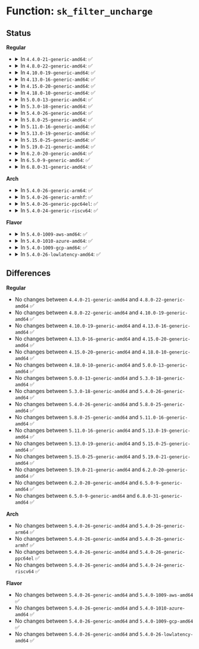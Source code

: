 # Function: <code>sk_filter_uncharge</code>

## Status
<b>Regular</b>
<ul>
<li>
<details>
<summary>In <code>4.4.0-21-generic-amd64</code>: ✅</summary>

```c
void sk_filter_uncharge(struct sock * sk, struct sk_filter * fp)
```

```json
{
  "name": "sk_filter_uncharge",
  "collision_type": "Unique Global",
  "inline_type": "No",
  "funcs": [
    {
      "addr": 18446744071586392800,
      "name": "sk_filter_uncharge",
      "external": true,
      "loc": "net/core/filter.c:908",
      "file": "net/core/filter.c",
      "inline": "seen, unknown",
      "caller_inline": [],
      "caller_func": [
        "net/core/sock.c:sk_destruct",
        "net/core/filter.c:sk_detach_filter",
        "net/core/filter.c:__sk_attach_prog"
      ]
    }
  ],
  "symbols": [
    {
      "addr": 18446744071586392800,
      "name": "sk_filter_uncharge",
      "section": ".text",
      "bind": "STB_GLOBAL",
      "size": 55
    }
  ]
}
```
</details>
</li>
<li>
<details>
<summary>In <code>4.8.0-22-generic-amd64</code>: ✅</summary>

```c
void sk_filter_uncharge(struct sock * sk, struct sk_filter * fp)
```

```json
{
  "name": "sk_filter_uncharge",
  "collision_type": "Unique Global",
  "inline_type": "No",
  "funcs": [
    {
      "addr": 18446744071586833408,
      "name": "sk_filter_uncharge",
      "external": true,
      "loc": "net/core/filter.c:932",
      "file": "net/core/filter.c",
      "inline": "seen, unknown",
      "caller_inline": [],
      "caller_func": [
        "net/core/sock.c:__sk_destruct",
        "net/core/filter.c:sk_detach_filter",
        "net/core/filter.c:__sk_attach_prog"
      ]
    }
  ],
  "symbols": [
    {
      "addr": 18446744071586833408,
      "name": "sk_filter_uncharge",
      "section": ".text",
      "bind": "STB_GLOBAL",
      "size": 55
    }
  ]
}
```
</details>
</li>
<li>
<details>
<summary>In <code>4.10.0-19-generic-amd64</code>: ✅</summary>

```c
void sk_filter_uncharge(struct sock * sk, struct sk_filter * fp)
```

```json
{
  "name": "sk_filter_uncharge",
  "collision_type": "Unique Global",
  "inline_type": "No",
  "funcs": [
    {
      "addr": 18446744071587024480,
      "name": "sk_filter_uncharge",
      "external": true,
      "loc": "net/core/filter.c:934",
      "file": "net/core/filter.c",
      "inline": "seen, unknown",
      "caller_inline": [],
      "caller_func": [
        "net/core/sock.c:__sk_destruct",
        "net/core/filter.c:sk_detach_filter",
        "net/core/filter.c:__sk_attach_prog"
      ]
    }
  ],
  "symbols": [
    {
      "addr": 18446744071587024480,
      "name": "sk_filter_uncharge",
      "section": ".text",
      "bind": "STB_GLOBAL",
      "size": 55
    }
  ]
}
```
</details>
</li>
<li>
<details>
<summary>In <code>4.13.0-16-generic-amd64</code>: ✅</summary>

```c
void sk_filter_uncharge(struct sock * sk, struct sk_filter * fp)
```

```json
{
  "name": "sk_filter_uncharge",
  "collision_type": "Unique Global",
  "inline_type": "No",
  "funcs": [
    {
      "addr": 18446744071587152528,
      "name": "sk_filter_uncharge",
      "external": true,
      "loc": "net/core/filter.c:952",
      "file": "net/core/filter.c",
      "inline": "seen, unknown",
      "caller_inline": [],
      "caller_func": [
        "net/core/sock.c:__sk_destruct",
        "net/core/filter.c:sk_detach_filter",
        "net/core/filter.c:__sk_attach_prog"
      ]
    }
  ],
  "symbols": [
    {
      "addr": 18446744071587152528,
      "name": "sk_filter_uncharge",
      "section": ".text",
      "bind": "STB_GLOBAL",
      "size": 56
    }
  ]
}
```
</details>
</li>
<li>
<details>
<summary>In <code>4.15.0-20-generic-amd64</code>: ✅</summary>

```c
void sk_filter_uncharge(struct sock * sk, struct sk_filter * fp)
```

```json
{
  "name": "sk_filter_uncharge",
  "collision_type": "Unique Global",
  "inline_type": "No",
  "funcs": [
    {
      "addr": 18446744071587659904,
      "name": "sk_filter_uncharge",
      "external": true,
      "loc": "net/core/filter.c:971",
      "file": "net/core/filter.c",
      "inline": "seen, unknown",
      "caller_inline": [],
      "caller_func": [
        "net/core/sock.c:__sk_destruct",
        "net/core/filter.c:sk_detach_filter",
        "net/core/filter.c:__sk_attach_prog"
      ]
    }
  ],
  "symbols": [
    {
      "addr": 18446744071587659904,
      "name": "sk_filter_uncharge",
      "section": ".text",
      "bind": "STB_GLOBAL",
      "size": 41
    }
  ]
}
```
</details>
</li>
<li>
<details>
<summary>In <code>4.18.0-10-generic-amd64</code>: ✅</summary>

```c
void sk_filter_uncharge(struct sock * sk, struct sk_filter * fp)
```

```json
{
  "name": "sk_filter_uncharge",
  "collision_type": "Unique Global",
  "inline_type": "No",
  "funcs": [
    {
      "addr": 18446744071587987936,
      "name": "sk_filter_uncharge",
      "external": true,
      "loc": "net/core/filter.c:1180",
      "file": "net/core/filter.c",
      "inline": "seen, unknown",
      "caller_inline": [],
      "caller_func": [
        "net/core/sock.c:__sk_destruct",
        "net/core/filter.c:sk_detach_filter",
        "net/core/filter.c:__sk_attach_prog"
      ]
    }
  ],
  "symbols": [
    {
      "addr": 18446744071587987936,
      "name": "sk_filter_uncharge",
      "section": ".text",
      "bind": "STB_GLOBAL",
      "size": 41
    }
  ]
}
```
</details>
</li>
<li>
<details>
<summary>In <code>5.0.0-13-generic-amd64</code>: ✅</summary>

```c
void sk_filter_uncharge(struct sock * sk, struct sk_filter * fp)
```

```json
{
  "name": "sk_filter_uncharge",
  "collision_type": "Unique Global",
  "inline_type": "No",
  "funcs": [
    {
      "addr": 18446744071588146240,
      "name": "sk_filter_uncharge",
      "external": true,
      "loc": "net/core/filter.c:1182",
      "file": "net/core/filter.c",
      "inline": "seen, unknown",
      "caller_inline": [],
      "caller_func": [
        "net/core/sock.c:__sk_destruct",
        "net/core/filter.c:sk_detach_filter",
        "net/core/filter.c:__sk_attach_prog"
      ]
    }
  ],
  "symbols": [
    {
      "addr": 18446744071588146240,
      "name": "sk_filter_uncharge",
      "section": ".text",
      "bind": "STB_GLOBAL",
      "size": 41
    }
  ]
}
```
</details>
</li>
<li>
<details>
<summary>In <code>5.3.0-18-generic-amd64</code>: ✅</summary>

```c
void sk_filter_uncharge(struct sock * sk, struct sk_filter * fp)
```

```json
{
  "name": "sk_filter_uncharge",
  "collision_type": "Unique Global",
  "inline_type": "No",
  "funcs": [
    {
      "addr": 18446744071588465536,
      "name": "sk_filter_uncharge",
      "external": true,
      "loc": "net/core/filter.c:1182",
      "file": "net/core/filter.c",
      "inline": "seen, unknown",
      "caller_inline": [],
      "caller_func": [
        "net/core/sock.c:__sk_destruct",
        "net/core/filter.c:sk_detach_filter",
        "net/core/filter.c:__sk_attach_prog"
      ]
    }
  ],
  "symbols": [
    {
      "addr": 18446744071588465536,
      "name": "sk_filter_uncharge",
      "section": ".text",
      "bind": "STB_GLOBAL",
      "size": 45
    }
  ]
}
```
</details>
</li>
<li>
<details>
<summary>In <code>5.4.0-26-generic-amd64</code>: ✅</summary>

```c
void sk_filter_uncharge(struct sock * sk, struct sk_filter * fp)
```

```json
{
  "name": "sk_filter_uncharge",
  "collision_type": "Unique Global",
  "inline_type": "No",
  "funcs": [
    {
      "addr": 18446744071588671104,
      "name": "sk_filter_uncharge",
      "external": true,
      "loc": "net/core/filter.c:1182",
      "file": "net/core/filter.c",
      "inline": "seen, unknown",
      "caller_inline": [],
      "caller_func": [
        "net/core/sock.c:__sk_destruct",
        "net/core/filter.c:sk_detach_filter",
        "net/core/filter.c:__sk_attach_prog"
      ]
    }
  ],
  "symbols": [
    {
      "addr": 18446744071588671104,
      "name": "sk_filter_uncharge",
      "section": ".text",
      "bind": "STB_GLOBAL",
      "size": 45
    }
  ]
}
```
</details>
</li>
<li>
<details>
<summary>In <code>5.8.0-25-generic-amd64</code>: ✅</summary>

```c
void sk_filter_uncharge(struct sock * sk, struct sk_filter * fp)
```

```json
{
  "name": "sk_filter_uncharge",
  "collision_type": "Unique Global",
  "inline_type": "No",
  "funcs": [
    {
      "addr": 18446744071589536112,
      "name": "sk_filter_uncharge",
      "external": true,
      "loc": "net/core/filter.c:1171",
      "file": "net/core/filter.c",
      "inline": "seen, unknown",
      "caller_inline": [],
      "caller_func": [
        "net/core/sock.c:__sk_destruct",
        "net/core/filter.c:sk_detach_filter",
        "net/core/filter.c:__sk_attach_prog"
      ]
    }
  ],
  "symbols": [
    {
      "addr": 18446744071589536112,
      "name": "sk_filter_uncharge",
      "section": ".text",
      "bind": "STB_GLOBAL",
      "size": 88
    }
  ]
}
```
</details>
</li>
<li>
<details>
<summary>In <code>5.11.0-16-generic-amd64</code>: ✅</summary>

```c
void sk_filter_uncharge(struct sock * sk, struct sk_filter * fp)
```

```json
{
  "name": "sk_filter_uncharge",
  "collision_type": "Unique Global",
  "inline_type": "No",
  "funcs": [
    {
      "addr": 18446744071589545136,
      "name": "sk_filter_uncharge",
      "external": true,
      "loc": "net/core/filter.c:1201",
      "file": "net/core/filter.c",
      "inline": "seen, unknown",
      "caller_inline": [],
      "caller_func": [
        "net/core/sock.c:__sk_destruct",
        "net/core/filter.c:sk_detach_filter",
        "net/core/filter.c:__sk_attach_prog"
      ]
    }
  ],
  "symbols": [
    {
      "addr": 18446744071589545136,
      "name": "sk_filter_uncharge",
      "section": ".text",
      "bind": "STB_GLOBAL",
      "size": 88
    }
  ]
}
```
</details>
</li>
<li>
<details>
<summary>In <code>5.13.0-19-generic-amd64</code>: ✅</summary>

```c
void sk_filter_uncharge(struct sock * sk, struct sk_filter * fp)
```

```json
{
  "name": "sk_filter_uncharge",
  "collision_type": "Unique Global",
  "inline_type": "No",
  "funcs": [
    {
      "addr": 18446744071589442848,
      "name": "sk_filter_uncharge",
      "external": true,
      "loc": "net/core/filter.c:1201",
      "file": "net/core/filter.c",
      "inline": "seen, unknown",
      "caller_inline": [],
      "caller_func": [
        "net/core/sock.c:__sk_destruct",
        "net/core/filter.c:sk_detach_filter",
        "net/core/filter.c:__sk_attach_prog"
      ]
    }
  ],
  "symbols": [
    {
      "addr": 18446744071589442848,
      "name": "sk_filter_uncharge",
      "section": ".text",
      "bind": "STB_GLOBAL",
      "size": 88
    }
  ]
}
```
</details>
</li>
<li>
<details>
<summary>In <code>5.15.0-25-generic-amd64</code>: ✅</summary>

```c
void sk_filter_uncharge(struct sock * sk, struct sk_filter * fp)
```

```json
{
  "name": "sk_filter_uncharge",
  "collision_type": "Unique Global",
  "inline_type": "No",
  "funcs": [
    {
      "addr": 18446744071590177792,
      "name": "sk_filter_uncharge",
      "external": true,
      "loc": "net/core/filter.c:1202",
      "file": "net/core/filter.c",
      "inline": "seen, unknown",
      "caller_inline": [],
      "caller_func": [
        "net/core/sock.c:__sk_destruct",
        "net/core/filter.c:sk_detach_filter",
        "net/core/filter.c:__sk_attach_prog"
      ]
    }
  ],
  "symbols": [
    {
      "addr": 18446744071590177792,
      "name": "sk_filter_uncharge",
      "section": ".text",
      "bind": "STB_GLOBAL",
      "size": 88
    }
  ]
}
```
</details>
</li>
<li>
<details>
<summary>In <code>5.19.0-21-generic-amd64</code>: ✅</summary>

```c
void sk_filter_uncharge(struct sock * sk, struct sk_filter * fp)
```

```json
{
  "name": "sk_filter_uncharge",
  "collision_type": "Unique Global",
  "inline_type": "No",
  "funcs": [
    {
      "addr": 18446744071591740016,
      "name": "sk_filter_uncharge",
      "external": true,
      "loc": "net/core/filter.c:1203",
      "file": "net/core/filter.c",
      "inline": "seen, unknown",
      "caller_inline": [],
      "caller_func": [
        "net/core/sock.c:__sk_destruct",
        "net/core/filter.c:sk_detach_filter",
        "net/core/filter.c:__sk_attach_prog"
      ]
    }
  ],
  "symbols": [
    {
      "addr": 18446744071591740016,
      "name": "sk_filter_uncharge",
      "section": ".text",
      "bind": "STB_GLOBAL",
      "size": 123
    }
  ]
}
```
</details>
</li>
<li>
<details>
<summary>In <code>6.2.0-20-generic-amd64</code>: ✅</summary>

```c
void sk_filter_uncharge(struct sock * sk, struct sk_filter * fp)
```

```json
{
  "name": "sk_filter_uncharge",
  "collision_type": "Unique Global",
  "inline_type": "No",
  "funcs": [
    {
      "addr": 18446744071593529312,
      "name": "sk_filter_uncharge",
      "external": true,
      "loc": "net/core/filter.c:1205",
      "file": "net/core/filter.c",
      "inline": "seen, unknown",
      "caller_inline": [],
      "caller_func": [
        "net/core/sock.c:__sk_destruct",
        "net/core/filter.c:sk_detach_filter",
        "net/core/filter.c:__sk_attach_prog"
      ]
    }
  ],
  "symbols": [
    {
      "addr": 18446744071593529312,
      "name": "sk_filter_uncharge",
      "section": ".text",
      "bind": "STB_GLOBAL",
      "size": 123
    }
  ]
}
```
</details>
</li>
<li>
<details>
<summary>In <code>6.5.0-9-generic-amd64</code>: ✅</summary>

```c
void sk_filter_uncharge(struct sock * sk, struct sk_filter * fp)
```

```json
{
  "name": "sk_filter_uncharge",
  "collision_type": "Unique Global",
  "inline_type": "No",
  "funcs": [
    {
      "addr": 18446744071593994912,
      "name": "sk_filter_uncharge",
      "external": true,
      "loc": "net/core/filter.c:1205",
      "file": "net/core/filter.c",
      "inline": "seen, unknown",
      "caller_inline": [],
      "caller_func": [
        "net/core/sock.c:__sk_destruct",
        "net/core/filter.c:sk_detach_filter",
        "net/core/filter.c:__sk_attach_prog"
      ]
    }
  ],
  "symbols": [
    {
      "addr": 18446744071593994912,
      "name": "sk_filter_uncharge",
      "section": ".text",
      "bind": "STB_GLOBAL",
      "size": 123
    }
  ]
}
```
</details>
</li>
<li>
<details>
<summary>In <code>6.8.0-31-generic-amd64</code>: ✅</summary>

```c
void sk_filter_uncharge(struct sock * sk, struct sk_filter * fp)
```

```json
{
  "name": "sk_filter_uncharge",
  "collision_type": "Unique Global",
  "inline_type": "No",
  "funcs": [
    {
      "addr": 18446744071594779104,
      "name": "sk_filter_uncharge",
      "external": true,
      "loc": "net/core/filter.c:1210",
      "file": "net/core/filter.c",
      "inline": "seen, unknown",
      "caller_inline": [],
      "caller_func": [
        "net/core/sock.c:__sk_destruct",
        "net/core/filter.c:sk_detach_filter",
        "net/core/filter.c:__sk_attach_prog"
      ]
    }
  ],
  "symbols": [
    {
      "addr": 18446744071594779104,
      "name": "sk_filter_uncharge",
      "section": ".text",
      "bind": "STB_GLOBAL",
      "size": 123
    }
  ]
}
```
</details>
</li>
</ul>
<b>Arch</b>
<ul>
<li>
<details>
<summary>In <code>5.4.0-26-generic-arm64</code>: ✅</summary>

```c
void sk_filter_uncharge(struct sock * sk, struct sk_filter * fp)
```

```json
{
  "name": "sk_filter_uncharge",
  "collision_type": "Unique Global",
  "inline_type": "No",
  "funcs": [
    {
      "addr": 18446603336502223368,
      "name": "sk_filter_uncharge",
      "external": true,
      "loc": "net/core/filter.c:1182",
      "file": "net/core/filter.c",
      "inline": "seen, unknown",
      "caller_inline": [],
      "caller_func": [
        "net/core/sock.c:__sk_destruct",
        "net/core/filter.c:sk_detach_filter",
        "net/core/filter.c:__sk_attach_prog"
      ]
    }
  ],
  "symbols": [
    {
      "addr": 18446603336502223368,
      "name": "sk_filter_uncharge",
      "section": ".text",
      "bind": "STB_GLOBAL",
      "size": 112
    }
  ]
}
```
</details>
</li>
<li>
<details>
<summary>In <code>5.4.0-26-generic-armhf</code>: ✅</summary>

```c
void sk_filter_uncharge(struct sock * sk, struct sk_filter * fp)
```

```json
{
  "name": "sk_filter_uncharge",
  "collision_type": "Unique Global",
  "inline_type": "No",
  "funcs": [
    {
      "addr": 3234969576,
      "name": "sk_filter_uncharge",
      "external": true,
      "loc": "net/core/filter.c:1182",
      "file": "net/core/filter.c",
      "inline": "seen, unknown",
      "caller_inline": [],
      "caller_func": [
        "net/core/sock.c:__sk_destruct",
        "net/core/filter.c:sk_detach_filter",
        "net/core/filter.c:__sk_attach_prog"
      ]
    }
  ],
  "symbols": [
    {
      "addr": 3234969576,
      "name": "sk_filter_uncharge",
      "section": ".text",
      "bind": "STB_GLOBAL",
      "size": 88
    }
  ]
}
```
</details>
</li>
<li>
<details>
<summary>In <code>5.4.0-26-generic-ppc64el</code>: ✅</summary>

```c
void sk_filter_uncharge(struct sock * sk, struct sk_filter * fp)
```

```json
{
  "name": "sk_filter_uncharge",
  "collision_type": "Unique Global",
  "inline_type": "No",
  "funcs": [
    {
      "addr": 13835058055295710464,
      "name": "sk_filter_uncharge",
      "external": true,
      "loc": "net/core/filter.c:1182",
      "file": "net/core/filter.c",
      "inline": "seen, unknown",
      "caller_inline": [],
      "caller_func": [
        "net/core/sock.c:__sk_destruct",
        "net/core/filter.c:sk_detach_filter",
        "net/core/filter.c:__sk_attach_prog"
      ]
    }
  ],
  "symbols": [
    {
      "addr": 13835058055295710464,
      "name": "sk_filter_uncharge",
      "section": ".text",
      "bind": "STB_GLOBAL",
      "size": 60
    }
  ]
}
```
</details>
</li>
<li>
<details>
<summary>In <code>5.4.0-24-generic-riscv64</code>: ✅</summary>

```c
void sk_filter_uncharge(struct sock * sk, struct sk_filter * fp)
```

```json
{
  "name": "sk_filter_uncharge",
  "collision_type": "Unique Global",
  "inline_type": "No",
  "funcs": [
    {
      "addr": 18446743936278468170,
      "name": "sk_filter_uncharge",
      "external": true,
      "loc": "net/core/filter.c:1182",
      "file": "net/core/filter.c",
      "inline": "seen, unknown",
      "caller_inline": [],
      "caller_func": [
        "net/core/sock.c:__sk_destruct",
        "net/core/filter.c:sk_detach_filter",
        "net/core/filter.c:__sk_attach_prog"
      ]
    }
  ],
  "symbols": [
    {
      "addr": 18446743936278468170,
      "name": "sk_filter_uncharge",
      "section": ".text",
      "bind": "STB_GLOBAL",
      "size": 106
    }
  ]
}
```
</details>
</li>
</ul>
<b>Flavor</b>
<ul>
<li>
<details>
<summary>In <code>5.4.0-1009-aws-amd64</code>: ✅</summary>

```c
void sk_filter_uncharge(struct sock * sk, struct sk_filter * fp)
```

```json
{
  "name": "sk_filter_uncharge",
  "collision_type": "Unique Global",
  "inline_type": "No",
  "funcs": [
    {
      "addr": 18446744071588277840,
      "name": "sk_filter_uncharge",
      "external": true,
      "loc": "net/core/filter.c:1182",
      "file": "net/core/filter.c",
      "inline": "seen, unknown",
      "caller_inline": [],
      "caller_func": [
        "net/core/sock.c:__sk_destruct",
        "net/core/filter.c:sk_detach_filter",
        "net/core/filter.c:__sk_attach_prog"
      ]
    }
  ],
  "symbols": [
    {
      "addr": 18446744071588277840,
      "name": "sk_filter_uncharge",
      "section": ".text",
      "bind": "STB_GLOBAL",
      "size": 45
    }
  ]
}
```
</details>
</li>
<li>
<details>
<summary>In <code>5.4.0-1010-azure-amd64</code>: ✅</summary>

```c
void sk_filter_uncharge(struct sock * sk, struct sk_filter * fp)
```

```json
{
  "name": "sk_filter_uncharge",
  "collision_type": "Unique Global",
  "inline_type": "No",
  "funcs": [
    {
      "addr": 18446744071587990656,
      "name": "sk_filter_uncharge",
      "external": true,
      "loc": "net/core/filter.c:1182",
      "file": "net/core/filter.c",
      "inline": "seen, unknown",
      "caller_inline": [],
      "caller_func": [
        "net/core/sock.c:__sk_destruct",
        "net/core/filter.c:sk_detach_filter",
        "net/core/filter.c:__sk_attach_prog"
      ]
    }
  ],
  "symbols": [
    {
      "addr": 18446744071587990656,
      "name": "sk_filter_uncharge",
      "section": ".text",
      "bind": "STB_GLOBAL",
      "size": 45
    }
  ]
}
```
</details>
</li>
<li>
<details>
<summary>In <code>5.4.0-1009-gcp-amd64</code>: ✅</summary>

```c
void sk_filter_uncharge(struct sock * sk, struct sk_filter * fp)
```

```json
{
  "name": "sk_filter_uncharge",
  "collision_type": "Unique Global",
  "inline_type": "No",
  "funcs": [
    {
      "addr": 18446744071588609664,
      "name": "sk_filter_uncharge",
      "external": true,
      "loc": "net/core/filter.c:1182",
      "file": "net/core/filter.c",
      "inline": "seen, unknown",
      "caller_inline": [],
      "caller_func": [
        "net/core/sock.c:__sk_destruct",
        "net/core/filter.c:sk_detach_filter",
        "net/core/filter.c:__sk_attach_prog"
      ]
    }
  ],
  "symbols": [
    {
      "addr": 18446744071588609664,
      "name": "sk_filter_uncharge",
      "section": ".text",
      "bind": "STB_GLOBAL",
      "size": 45
    }
  ]
}
```
</details>
</li>
<li>
<details>
<summary>In <code>5.4.0-26-lowlatency-amd64</code>: ✅</summary>

```c
void sk_filter_uncharge(struct sock * sk, struct sk_filter * fp)
```

```json
{
  "name": "sk_filter_uncharge",
  "collision_type": "Unique Global",
  "inline_type": "No",
  "funcs": [
    {
      "addr": 18446744071588747344,
      "name": "sk_filter_uncharge",
      "external": true,
      "loc": "net/core/filter.c:1182",
      "file": "net/core/filter.c",
      "inline": "seen, unknown",
      "caller_inline": [],
      "caller_func": [
        "net/core/sock.c:__sk_destruct",
        "net/core/filter.c:sk_detach_filter",
        "net/core/filter.c:__sk_attach_prog"
      ]
    }
  ],
  "symbols": [
    {
      "addr": 18446744071588747344,
      "name": "sk_filter_uncharge",
      "section": ".text",
      "bind": "STB_GLOBAL",
      "size": 45
    }
  ]
}
```
</details>
</li>
</ul>

## Differences
<b>Regular</b>
<ul>
<li>
No changes between <code>4.4.0-21-generic-amd64</code> and <code>4.8.0-22-generic-amd64</code> ✅
</li>
<li>
No changes between <code>4.8.0-22-generic-amd64</code> and <code>4.10.0-19-generic-amd64</code> ✅
</li>
<li>
No changes between <code>4.10.0-19-generic-amd64</code> and <code>4.13.0-16-generic-amd64</code> ✅
</li>
<li>
No changes between <code>4.13.0-16-generic-amd64</code> and <code>4.15.0-20-generic-amd64</code> ✅
</li>
<li>
No changes between <code>4.15.0-20-generic-amd64</code> and <code>4.18.0-10-generic-amd64</code> ✅
</li>
<li>
No changes between <code>4.18.0-10-generic-amd64</code> and <code>5.0.0-13-generic-amd64</code> ✅
</li>
<li>
No changes between <code>5.0.0-13-generic-amd64</code> and <code>5.3.0-18-generic-amd64</code> ✅
</li>
<li>
No changes between <code>5.3.0-18-generic-amd64</code> and <code>5.4.0-26-generic-amd64</code> ✅
</li>
<li>
No changes between <code>5.4.0-26-generic-amd64</code> and <code>5.8.0-25-generic-amd64</code> ✅
</li>
<li>
No changes between <code>5.8.0-25-generic-amd64</code> and <code>5.11.0-16-generic-amd64</code> ✅
</li>
<li>
No changes between <code>5.11.0-16-generic-amd64</code> and <code>5.13.0-19-generic-amd64</code> ✅
</li>
<li>
No changes between <code>5.13.0-19-generic-amd64</code> and <code>5.15.0-25-generic-amd64</code> ✅
</li>
<li>
No changes between <code>5.15.0-25-generic-amd64</code> and <code>5.19.0-21-generic-amd64</code> ✅
</li>
<li>
No changes between <code>5.19.0-21-generic-amd64</code> and <code>6.2.0-20-generic-amd64</code> ✅
</li>
<li>
No changes between <code>6.2.0-20-generic-amd64</code> and <code>6.5.0-9-generic-amd64</code> ✅
</li>
<li>
No changes between <code>6.5.0-9-generic-amd64</code> and <code>6.8.0-31-generic-amd64</code> ✅
</li>
</ul>
<b>Arch</b>
<ul>
<li>
No changes between <code>5.4.0-26-generic-amd64</code> and <code>5.4.0-26-generic-arm64</code> ✅
</li>
<li>
No changes between <code>5.4.0-26-generic-amd64</code> and <code>5.4.0-26-generic-armhf</code> ✅
</li>
<li>
No changes between <code>5.4.0-26-generic-amd64</code> and <code>5.4.0-26-generic-ppc64el</code> ✅
</li>
<li>
No changes between <code>5.4.0-26-generic-amd64</code> and <code>5.4.0-24-generic-riscv64</code> ✅
</li>
</ul>
<b>Flavor</b>
<ul>
<li>
No changes between <code>5.4.0-26-generic-amd64</code> and <code>5.4.0-1009-aws-amd64</code> ✅
</li>
<li>
No changes between <code>5.4.0-26-generic-amd64</code> and <code>5.4.0-1010-azure-amd64</code> ✅
</li>
<li>
No changes between <code>5.4.0-26-generic-amd64</code> and <code>5.4.0-1009-gcp-amd64</code> ✅
</li>
<li>
No changes between <code>5.4.0-26-generic-amd64</code> and <code>5.4.0-26-lowlatency-amd64</code> ✅
</li>
</ul>
